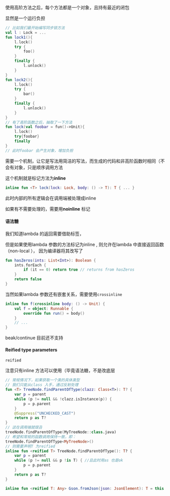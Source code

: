 使用高阶方法之后，每个方法都是一个对象，且持有最近的闭包    

显然是一个运行负担  

```kotlin
// 比如我们最开始编写同步锁方法  
val l : Lock = ...
fun lock1(){
    l.lock()
    try {
        foo()
    }
    finally {
        l.unlock()
    }
}
fun lock2(){
    l.lock()
    try {
        bar()
    }
    finally {
        l.unlock()
    }
}
// 有了高阶函数之后，抽取了一下方法
fun lock(val foobar = fun()->Unit){
    l.lock()
    try{foobar}
    finally
}
// 此时foobar 会产生对象，增加负担 
```

需要一个机制，让它是写法用简洁的写法，而生成的代码和非高阶函数时相同（不会有对象，只是顺序调用方法 

这个机制就是标记方法为**inline**  

```kotlin
inline fun <T> lock(lock: Lock, body: () -> T): T { ... }
```

此时内部的所有逻辑会在调用端被处理成inline  

如果有不需要处理的，需要用**noinline** 标记



#### 语法糖

我们知道lambda 的返回需要借助标签，  

但是如果使用lambda 参数的方法标记为inline , 则允许在lambda 中直接返回函数（non-local ）， 因为编译器将其改写了    

```kotlin
fun hasZeros(ints: List<Int>): Boolean {
    ints.forEach {
        if (it == 0) return true // returns from hasZeros
    }
    return false
}
```

当然如果lambda 参数还有嵌套关系，需要使用`crossinline`

```kotlin
inline fun f(crossinline body: () -> Unit) {
    val f = object: Runnable {
        override fun run() = body()
    }
    // ...
}
```

beak/continue 目前还不支持  



#### Reified type parameters

`reified`  

注意只有inline 方法可以使用（毕竟语法糖，不是改底层    

```kotlin
// 常规情况下，如果获取一个类的具体类型  
// 我们只能从class 入手，通过反射处理  
fun <T> TreeNode.findParentOfType(clazz: Class<T>): T? {
    var p = parent
    while (p != null && !clazz.isInstance(p)) {
        p = p.parent
    }
    @Suppress("UNCHECKED_CAST")
    return p as T?
}
// 这在调用端就很丑  
treeNode.findParentOfType(MyTreeNode::class.java)  
// 希望和常规的函数调用保持一致，即：
treeNode.findParentOfType<MyTreeNode>()   
// 则需要声明T 为reified  
inline fun <reified T> TreeNode.findParentOfType(): T? {
    var p = parent
    while (p != null && p !is T) { //且此时用as 也是ok  
        p = p.parent
    }
    return p as T?
}
```

```kotlin
inline fun <reified T: Any> Gson.fromJson(json: JsonElement): T = this.fromJson(json, T::class.java)
```

